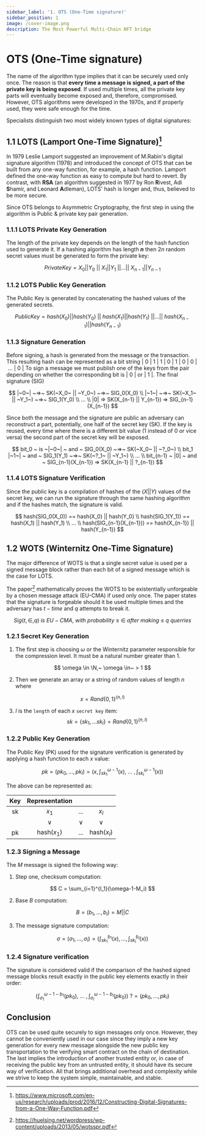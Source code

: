 ```yaml
---
sidebar_label: '1. OTS (One-Time signature)'
sidebar_position: 1
image: /cover-image.png
description: The Most Powerful Multi-Chain NFT bridge
---
```


# OTS (One-Time signature)

The name of the algorithm type implies that it can be securely used only once. The reason is that **every time a message is signed, a part of the private key is being exposed**. If used multiple times, all the private key parts will eventually become exposed and, therefore, compromised. However, OTS algorithms were developed in the 1970s, and if properly used, they were safe enough for the time.

Specialists distinguish two most widely known types of digital signatures:

## 1.1 LOTS (Lamport One-Time Signature)[^1]

In 1979 Leslie Lamport suggested an improvement of M.Rabin's digital signature algorithm (1978) and introduced the concept of OTS that can be built from any one-way function, for example, a hash function. Lamport defined the one-way function as easy to compute but hard to revert. By contrast, with **RSA** (an algorithm suggested in 1977 by Ron **R**ivest, Adi **S**hamir, and Leonard **A**dleman), LOTS' hash is longer and, thus, believed to be more secure.

Since OTS belongs to Asymmetric Cryptography, the first step in using the algorithm is Public & private key pair generation.

### 1.1.1 LOTS Private Key Generation

The length of the private key depends on the length of the hash function used to generate it. If a hashing algorithm has length **$n$** then $2n$ random secret values must be generated to form the private key:

$$
PrivateKey = X_0 || Y_0 ~||~ X_1 || Y_1 ~||...||~ X_{n-1} || Y_{n-1}
$$

### 1.1.2 LOTS Public Key Generation

The Public Key is generated by concatenating the hashed values of the generated secrets.

$$
PublicKey = hash(X_0) || hash(Y_0) ~||~ hash(X_1) || hash(Y_1) ~||...||~ hash(X_{n-1}) || hash(Y_{n-1})
$$

### 1.1.3 Signature Generation

Before signing, a hash is generated from the message or the transaction. This resulting hash can be represented as a bit string $|~0~|~1~|~1~|~0~|~1~|~0~|~0~|~...~|~0~|$   To sign a message we must publish one of the keys from the pair depending on whether the corresponding bit is $|~0~|$ or $|~1~|$. The final signature (SIG) 

$$
|~0~| ~=>~ SK(~X_0~ || ~Y_0~) ~=>~ SIG_0(X_0) \\
|~1~| ~=>~ SK(~X_1~ || ~Y_1~) ~=>~ SIG_1(Y_0) \\
... \\
|0| => SK(X_{n-1} || Y_{n-1}) => SIG_{n-1}(X_{n-1})
$$

Since both the message and the signature are public an adversary can reconstruct a part, potentially, one half of the secret key (SK). If the key is reused, every time where there is a different bit value ($1$ instead of $0$ or vice versa) the second part of the secret key will be exposed.

$$
bit_0 ~ is ~|~0~| ~ and ~ SIG_0(X_0) ~=>~ SK(~X_0~ || ~?_0~)  \\
bit_1 |~1~| ~ and ~ SIG_1(Y_1) ~=>~ SK(~?_1~ || ~Y_1~)  \\
... \\
bit_{n-1} ~ |0| ~ and ~ SIG_{n-1}(X_{n-1}) => SK(X_{n-1} || ?_{n-1})
$$

### 1.1.4 LOTS Signature Verification

Since the public key is a compilation of hashes of the $(X||Y)$ values of the secret key, we can run the signature through the same hashing algorithm and if the hashes match, the signature is valid.

$$
hash(SIG_0(X_0)) == hash(X_0) || hash(Y_0) \\
hash(SIG_1(Y_1)) == hash(X_1) || hash(Y_1) \\
... \\
hash(SIG_{n-1}(X_{n-1})) == hash(X_{n-1}) || hash(Y_{n-1})
$$

## 1.2 WOTS (Winternitz One-Time Signature)

The major difference of WOTS is that a single secret value is used per a signed message block rather than each bit of a signed message which is the case for LOTS.

The paper[^2] mathematically proves the WOTS to be existentially unforgeable by a chosen message attack (EU-CMA) if used only once. The paper states that the signature is forgeable should it be used multiple times and the adversary has $t-time$ and $q$ attempts to break it.

$$
Sig (t,\in,q) ~ is ~ EU-CMA,  ~ with ~ probability ~\ge ~\in~ after ~ making ~ \le~ q ~ querries
$$

### 1.2.1 Secret Key Generation

1. The first step is choosing $\omega$ or the Winternitz parameter responsible for the compression level. It must be a natural number greater than 1.

$$
\omega \in \N,~ \omega \in~ > 1
$$

2. Then we generate an array or a string of random values of length $n$ where

$$
x = Rand\{0,1\}^{(n,l)}
$$

3. $l$ is the `length` of each $x$ `secret key` item:
$$
sk = \{sk_1,...sk_l\} = Rand\{0,1\}^{(n,l)}
$$

### 1.2.2 Public Key Generation

The Public Key (PK) used for the signature verification is generated by applying a hash function to each $x$ value:

$$
pk = (pk_0,...,pk_l) = (x, \int_{sk_1}^{\omega-1}(x),~...~,\int_{sk_l}^{\omega-1}(x))
$$

The above can be represented as:

|Key|Representation|||
|:-:|:-:|:-:|:-:|
|sk|$x_1$|$...$|$x_l$|
||$\vee$|$\vee$|$\vee$|
|pk|hash($x_1$)|...|hash($x_l$)|

### 1.2.3 Signing a Message

The $M$ message is signed the following way:

1. Step one, checksum computation:

$$
C = \sum_{i=1}^{l_1}(\omega-1-M_i)
$$

2. Base $B$ computation:

$$
B = (b_1, ... , b_l) = M || C
$$

3. The message signature computation:

$$
\sigma = (\sigma_1, ... , \sigma_l) = (\int_{sk_1}^{b_1}(x), ... , \int_{sk_l}^{b_l}(x))
$$

### 1.2.4 Signature verification

The signature is considered valid if the comparison of the hashed signed message blocks result exactly in the public key elements exactly in their order:

$$
(\int_{\sigma_1}^{\omega-1-b_1}(pk_0), ~ ...  ~ ,\int_{\sigma_l}^{\omega-1-b_l}(pk_0)) ~ ?= (pk_0,...,pk_l)
$$


## Conclusion

OTS can be used quite securely to sign messages only once. However, they cannot be conveniently used in our case since they imply a new key generation for every new message alongside the new public key transportation to the verifying smart contract on the chain of destination. The last implies the introduction of another trusted entity or, in case of receiving the public key from an untrusted entity, it should have its secure way of verification. All that brings additional overhead and complexity while we strive to keep the system simple, maintainable, and stable.

[^1]: https://www.microsoft.com/en-us/research/uploads/prod/2016/12/Constructing-Digital-Signatures-from-a-One-Way-Function.pdf

[^2]: https://huelsing.net/wordpress/wp-content/uploads/2013/05/wotsspr.pdf
